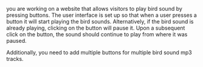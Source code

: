 you are working on a website that allows visitors to play bird sound by pressing
buttons. The user interface is set up so that when a user presses a button it
will start playing the bird sounds. Alternatively, if the bird sound is already
playing, clicking on the button will pause it. Upon a subsequent click on the
button, the sound should continue to play from where it was paused.

Additionally, you need to add multiple buttons for multiple bird sound mp3
tracks.
